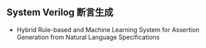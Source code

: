 ## System Verilog 断言生成
- Hybrid Rule-based and Machine Learning System for Assertion Generation from Natural Language Specifications